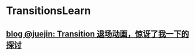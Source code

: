 # TransitionsLearn




## [blog @juejin:  Transition 退场动画，惊讶了我一下的探讨 ](https://juejin.cn/post/6985442485048705054#heading-0)
